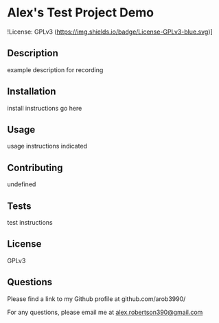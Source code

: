 # Alex's Test Project Demo 
    
 !License: GPLv3 (https://img.shields.io/badge/License-GPLv3-blue.svg)]
    
## Description
    
 example description for recording 
    
## Installation 
    
 install instructions go here 
    
## Usage
    
 usage instructions indicated
    
## Contributing
    
 undefined
    
## Tests
    
 test instructions
    
## License
    
 GPLv3
    
## Questions
    
 Please find a link to my Github profile at github.com/arob3990/
    
 For any questions, please email me at alex.robertson390@gmail.com